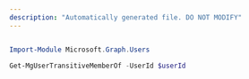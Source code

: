 ```yaml
---
description: "Automatically generated file. DO NOT MODIFY"
---
```


```powershell

Import-Module Microsoft.Graph.Users

Get-MgUserTransitiveMemberOf -UserId $userId

```